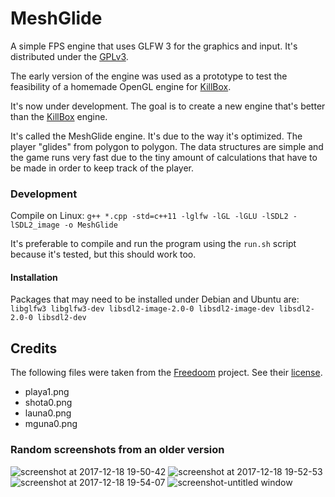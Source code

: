 # MeshGlide

A simple FPS engine that uses GLFW 3 for the graphics and input. It's distributed under the [GPLv3](https://www.gnu.org/licenses/gpl-3.0.en.html).

The early version of the engine was used as a prototype to test the feasibility of a homemade OpenGL engine for [KillBox](https://github.com/AXDOOMER/KillBox).

It's now under development. The goal is to create a new engine that's better than the [KillBox](https://github.com/AXDOOMER/KillBox) engine.

It's called the MeshGlide engine. It's due to the way it's optimized. The player "glides" from polygon to polygon. The data structures are simple and the game runs very fast due to the tiny amount of calculations that have to be made in order to keep track of the player.

### Development

Compile on Linux: `g++ *.cpp -std=c++11 -lglfw -lGL -lGLU -lSDL2 -lSDL2_image -o MeshGlide`

It's preferable to compile and run the program using the `run.sh` script because it's tested, but this should work too.

#### Installation

Packages that may need to be installed under Debian and Ubuntu are: `libglfw3 libglfw3-dev libsdl2-image-2.0-0 libsdl2-image-dev libsdl2-2.0-0 libsdl2-dev`

## Credits

The following files were taken from the [Freedoom](https://github.com/freedoom/freedoom) project. See their [license](https://github.com/freedoom/freedoom/blob/master/COPYING.adoc).

* playa1.png
* shota0.png
* launa0.png
* mguna0.png

### Random screenshots from an older version

![screenshot at 2017-12-18 19-50-42](https://user-images.githubusercontent.com/6194072/34324771-efb26d0a-e84b-11e7-9c4a-a0529cafe437.png)
![screenshot at 2017-12-18 19-52-53](https://user-images.githubusercontent.com/6194072/34324772-efc4187a-e84b-11e7-8282-05aad338cde3.png)
![screenshot at 2017-12-18 19-54-07](https://user-images.githubusercontent.com/6194072/34324773-efd47c06-e84b-11e7-8a3c-71d3ca3fc26e.png)
![screenshot-untitled window](https://user-images.githubusercontent.com/6194072/34324774-efe54d1a-e84b-11e7-9193-9fe29b546288.png)
